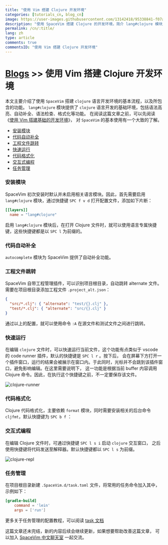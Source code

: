 ```yaml
---
title: "使用 Vim 搭建 Clojure 开发环境"
categories: [tutorials_cn, blog_cn]
image: https://user-images.githubusercontent.com/13142418/95338841-f07a1e00-08e5-11eb-9e1b-6dbc5c4ad7de.png
description: "使用 SpaceVim 搭建 Clojure 的开发环境，简介 lang#clojure 模块所支持的功能特性以及使用技巧"
permalink: /cn/:title/
lang: zh
type: article
comments: true
commentsID: "使用 Vim 搭建 Clojure 开发环境"
---
```


# [Blogs](../blog/) >> 使用 Vim 搭建 Clojure 开发环境

本文主要介绍了使用 `SpaceVim` 搭建 `clojure` 语言开发环境的基本流程，以及所包含的功能。
`lang#clojure` 模块提供了 `clojure` 语言开发的基础环境，包括语法高亮、自动补全、语法检查、格式化等功能。
在阅读这篇文章之前，可以先阅读《[使用 Vim 搭建基础的开发环境](../use-vim-as-ide/)》，
对 `SpaceVim` 的基本使用有一个大致的了解。

<!-- vim-markdown-toc GFM -->

- [安装模块](#安装模块)
- [代码自动补全](#代码自动补全)
- [工程文件跳转](#工程文件跳转)
- [快速运行](#快速运行)
- [代码格式化](#代码格式化)
- [交互式编程](#交互式编程)
- [任务管理](#任务管理)

<!-- vim-markdown-toc -->

### 安装模块

SpaceVim 初次安装时默认并未启用相关语言模块。因此，首先需要启用
`lang#clojure` 模块，通过快捷键 `SPC f v d` 打开配置文件，添加如下片断：

```toml
[[layers]]
  name = "lang#clojure"
```

启用 `lang#clojure` 模块后，在打开 Clojure 文件时，就可以使用语言专属快捷键，这些快捷键都是以 `SPC l` 为前缀的。

### 代码自动补全

`autocomplete` 模块为 SpaceVim 提供了自动补全功能。

### 工程文件跳转

SpaceVim 自带工程管理插件，可以识别项目根目录，自动跳转 alternate 文件。需要在项目根目录添加工程文件 `.project_alt.json`：

```json
{
  "src/*.clj": { "alternate": "test/{}.clj" },
  "test/*.clj": { "alternate": "src/{}.clj" }
}
```

通过以上的配置，就可以使用命令 `:A` 在源文件和测试文件之间进行跳转。

### 快速运行

在编辑 `clojure` 文件时，可以快速运行当前文件，这个功能有点类似于 vscode 的 code runner 插件，默认的快捷键是 `SPC l r` 。按下后，
会在屏幕下方打开一个插件窗口，运行的结果会被展示在窗口内。于此同时，光标并不会跳到该插件窗口，避免影响编辑。在这里需要说明下，
这一功能是根据当前 buffer 内容调用 Clojure 命令。因此，在执行这个快捷键之前，不一定要保存该文件。

![clojure-runner](https://user-images.githubusercontent.com/13142418/95334765-1a7d1180-08e1-11eb-8c78-9a87d61d3d63.png)

### 代码格式化

Clojure 代码格式化，主要依赖 `format` 模块，同时需要安装相关的后台命令 `cljfmt`，默认快捷键为 `SPC b f` ：

### 交互式编程

在编辑 Clojure 文件时，可通过快捷键 `SPC l s i` 启动 `clojure` 交互窗口，
之后使用快捷键将代码发送至解释器。默认快捷键都以 `SPC l s` 为前缀。

![clojure-repl](https://user-images.githubusercontent.com/13142418/95341519-f1f91580-08e8-11eb-9280-04f89875dc78.png)

### 任务管理

在项目根目录新建 `.SpaceVim.d/task.toml` 文件，将常用的任务命令加入其中，示例如下：

```toml
[gradle-build]
    command = 'lein'
    args = ['run']
```

更多关于任务管理的配置教程，可以阅读 [task 文档](../documentation/#任务管理)

这篇文章还未完结，新的内容后续会继续更新，如果想要帮助改善这篇文章，
可以加入 [SpaceVim 中文聊天室](https://gitter.im/SpaceVim/cn) 一起交流。

